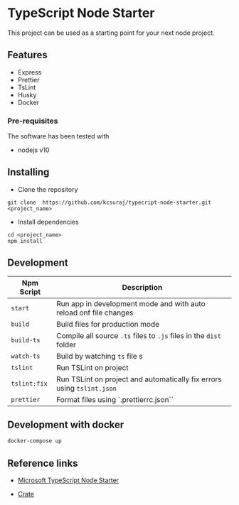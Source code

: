 # TypeScript Node Starter

This project can be used as a starting point for your next node project.

## Features

- Express
- Prettier
- TsLint
- Husky
- Docker

### Pre-requisites

The software has been tested with

- nodejs v10

## Installing

- Clone the repository

```
git clone  https://github.com/kcsuraj/typecript-node-starter.git <project_name>
```

- Install dependencies

```
cd <project_name>
npm install
```

## Development

| Npm Script   | Description                                                            |
| ------------ | ---------------------------------------------------------------------- |
| `start`      | Run app in development mode and with auto reload onf file changes      |
| `build`      | Build files for production mode                                        |
| `build-ts`   | Compile all source `.ts` files to `.js` files in the `dist` folder     |
| `watch-ts`   | Build by watching `ts` file s                                          |
| `tslint`     | Run TSLint on project                                                  |
| `tslint:fix` | Run TSLint on project and automatically fix errors using `tslint.json` |
| `prettier`   | Format files using `.prettierrc.json``                                 |

## Development with docker

```bash
docker-compose up
```

## Reference links

- [Microsoft TypeScript Node Starter](https://github.com/microsoft/TypeScript-Node-Starter)

- [Crate](https://github.com/atulmy/crate)
